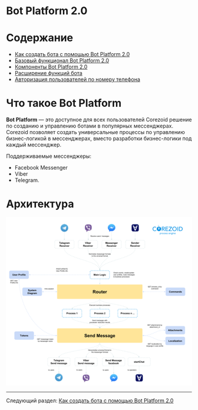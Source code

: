 # **Bot Platform 2.0**

  

# Содержание



- [Как создать бота с помощью Bot Platform 2.0](get-started.md)
- [Базовый функционал Bot Platform 2.0](basic-functionality.md)
- [Компоненты Bot Platform 2.0](components.md)
- [Расширение функций бота](add-new-functionality.md)
- [Авторизация пользователей по номеру телефона](authorization.md)

  
  
  

# Что такое Bot Platform

**Bot Platform** — это доступное для всех пользователей Corezoid решение по созданию и управлению ботами в популярных мессенджерах. Corezoid позволяет создать универсальные процессы по управлению бизнес-логикой в мессенджерах, вместо разработки бизнес-логики под каждый мессенджер.

Поддерживаемые мессенджеры:
- Facebook Messenger
- Viber
- Telegram.




# Архитектура


![img](img/architecture.png)

---

Следующий раздел: [Как создать бота с помощью Bot Platform 2.0](get-started.md)